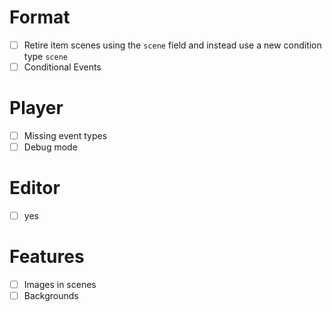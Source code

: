 # Format
- [ ] Retire item scenes using the `scene` field and instead use a new condition type `scene`
- [ ] Conditional Events
# Player
- [ ] Missing event types
- [ ] Debug mode
# Editor
- [ ] yes
# Features
- [ ] Images in scenes
- [ ] Backgrounds